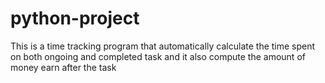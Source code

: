 # python-project
This is a time tracking program that automatically calculate the time spent on both ongoing and completed task and it also compute the amount of money earn after the task 
